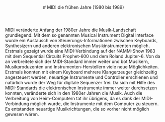 <header markdown="1">
# MIDI <span>die frühen Jahre (1980 bis 1989)</span>
</header>

<article markdown="1">
MIDI veränderte Anfang der 1980er Jahre die Musik-Landschaft grundlegend. Mit dem so genannten Musical Instrument Digital Interface wurde ein Austausch von Steuerungs-Informationen zwischen Keyboards, Synthesizern und anderen elektronischen Musikinstrumenten möglich. Erstmals gezeigt wurde eine MIDI-Verbindung auf der NAMM-Show 1983 mit dem Sequential Circuits Prophet-600 und dem Roland Jupiter-6. Von da an verbreitete sich der MIDI-Standard immer weiter und bot Musikern, Musikproduzenten und Instrumenten-Herstellern viele neue Möglichkeiten. 
Erstmals konnten mit einem Keyboard mehrere Klangerzeuger gleichzeitig angesteuert werden, neuartige Instrumente und Controller erschienen und natürlich wurde der Weg für digitale Sequenzer frei.
Da sich mit Hilfe des MIDI-Standards die elektronischen Instrumente immer weiter durchsetzen konnten, veränderte sich in den 1980er Jahren die Musik. Auch die Verbreitung von Heim-Computern tat ihr übrigens, da es dank der MIDI-Verbindung möglich wurde, die Instrumente mit dem Computer zu steuern. Es entstanden neuartige Musikrichtungen, die so vorher nicht möglich gewesen wären.
</article>

<aside markdown="1">

</aside>